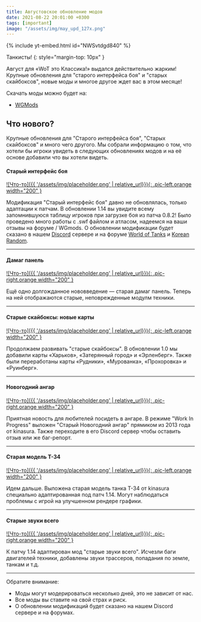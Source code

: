 ```yaml
---
title: Августовское обновление модов
date: 2021-08-22 20:01:00 +0300
tags: [important]
image: "/assets/img/may_upd_127x.png"
---
```

<p style="display: none">Новая таблица, дамаг панель, новогодний ангар и много чего другого ждут вас в августе.</p>

{% include yt-embed.html id="NWSvtdgd840" %}

Танкисты!
{: style="margin-top: 10px" }

Август для «WoT это Классика!» выдался действительно жарким! Крупные обновления для "старого интерфейса боя" и "старых скайбоксов", новые моды и многое другое ждет вас в этом месяце!

Скачать моды можно будет на:

- [WGMods](https://wgmods.net/search/?owner=778034)

## Что нового?

Крупные обновления для "Старого интерфейса боя", "Старых скайбоксов" и много чего другого. Мы собрали информацию о том, что хотели бы игроки увидеть в следующих обновлениях модов и на её основе добавили что вы хотели видеть.

#### Старый интерфейс боя

[![Что-то]({{ '/assets/img/placeholder.png' | relative_url}}){: .pic-left.orange width="200" }](https://example.com)

Модификация "Старый интерфейс боя" давно не обновлялась, только адаптации к патчам. В обновлении 1.14 вы увидите всему запомнившуюся таблицу игроков при загрузке боя из патча 0.8.2! Было проведено много работы с .swf файлом и атласом, надеемся на ваши отзывы на форуме / WGmods. О обновлении модификации будет сказано в нашем [Discord](https://discord.gg/6wstW87FPX)
сервере и на форуме [World of Tanks](http://forum.tanki.su/index.php?/topic/2134176-all-%c2%ab%d0%bc%d0%b8%d1%80-%d1%82%d0%b0%d0%bd%d0%ba%d0%be%d0%b2-%d0%b8%d1%81%d1%82%d0%be%d0%ba%d0%b8%c2%bb-%d0%bb%d0%b0%d0%bc%d0%bf%d0%be%d0%b2%d1%8b%d0%b9-%d0%bc%d0%b8%d1%80-%d1%82%d0%b0%d0%bd%d0%ba%d0%be%d0%b2/page__pid__54883913#entry54883913) и [Korean Random](https://kr.cm/f/t/65511/).

---

#### Дамаг панель

[![Что-то]({{ '/assets/img/placeholder.png' | relative_url}}){: .pic-right.orange width="200" }](https://example.com)

Ещё одно долгожданное нововведение — старая дамаг панель. Теперь на ней отображаются старые, неповрежденные модулм техники.

---

#### Старые скайбоксы: новые карты

[![Что-то]({{ '/assets/img/placeholder.png' | relative_url}}){: .pic-left.orange width="200" }](https://example.com)

Продолжаем развивать "старые скайбоксы". В обновлении 1.0 мы добавили карты «Харьков», «Затерянный город» и «Эрленберг». Также были переработаны карты «Рудники», «Мурованка», «Прохоровка» и «Руинберг».

---

#### Новогодний ангар

[![Что-то]({{ '/assets/img/placeholder.png' | relative_url}}){: .pic-right.orange width="200" }](https://example.com)

Приятная новость для любителей посидеть в ангаре. В режиме "Work In Progress" выложен "Старый Новогодний ангар" прямиком из 2013 года от kinasura. Также переходите в его Discord сервер чтобы оставить отзыв или же баг-репорт.

---

#### Старая модель Т-34

[![Что-то]({{ '/assets/img/placeholder.png' | relative_url}}){: .pic-left.orange width="200" }](https://example.com)

Идем дальше. Выложена старая модель танка Т-34 от kinasura специально адаптированная под патч 1.14. Могут наблюдаться проблемы с игрой на улучшенном рендере графики.

---

#### Старые звуки всего

[![Что-то]({{ '/assets/img/placeholder.png' | relative_url}}){: .pic-right.orange width="200" }](https://example.com)

К патчу 1.14 адаптирован мод "старые звуки всего". Исчезли баги двигателей техники, добавлены звуки трассеров, попадания по земле, танкам и т.д.

---

Обратите внимание:

- Моды могут модерироваться несколько дней, это не зависит от нас.
- Все моды вы ставите на свой страх и риск.
- О обновлении модификаций будет сказано на нашем Discord сервере и на форумах.